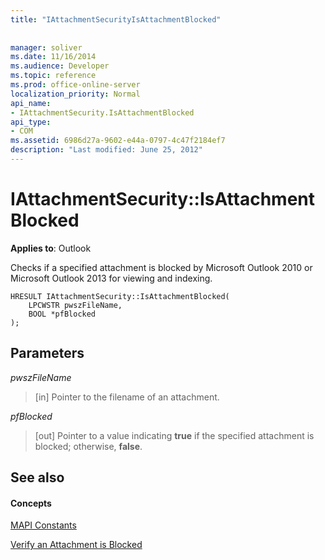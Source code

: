 ```yaml
---
title: "IAttachmentSecurityIsAttachmentBlocked"
 
 
manager: soliver
ms.date: 11/16/2014
ms.audience: Developer
ms.topic: reference
ms.prod: office-online-server
localization_priority: Normal
api_name:
- IAttachmentSecurity.IsAttachmentBlocked
api_type:
- COM
ms.assetid: 6986d27a-9602-e44a-0797-4c47f2184ef7
description: "Last modified: June 25, 2012"
---
```


# IAttachmentSecurity::IsAttachmentBlocked

  
  
**Applies to**: Outlook 
  
Checks if a specified attachment is blocked by Microsoft Outlook 2010 or Microsoft Outlook 2013 for viewing and indexing.
  
```
HRESULT IAttachmentSecurity::IsAttachmentBlocked( 
    LPCWSTR pwszFileName,  
    BOOL *pfBlocked 
);
```

## Parameters

 _pwszFileName_
  
> [in] Pointer to the filename of an attachment.
    
 _pfBlocked_
  
> [out] Pointer to a value indicating **true** if the specified attachment is blocked; otherwise, **false**.
    
## See also

#### Concepts

[MAPI Constants](mapi-constants.md)
  
[Verify an Attachment is Blocked](how-to-verify-an-attachment-is-blocked.md)

